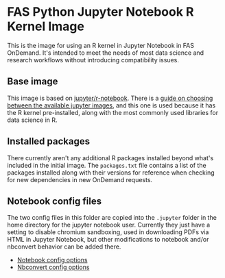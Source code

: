 # FAS Python Jupyter Notebook R Kernel Image

This is the image for using an R kernel in Jupyter Notebook in FAS OnDemand. It's intended to meet the needs of most data science and research workflows without introducing compatibility issues.

## Base image

This image is based on [jupyter/r-notebook](https://hub.docker.com/r/jupyter/r-notebook). There is a [guide on choosing between the available jupyter images](https://jupyter-docker-stacks.readthedocs.io/en/latest/using/selecting.html#jupyter-scipy-notebook), and this one is used because it has the R kernel pre-installed, along with the most commonly used libraries for data science in R.

## Installed packages

There currently aren't any additional R packages installed beyond what's included in the initial image. The `packages.txt` file contains a list of the packages installed along with their versions for reference when checking for new dependencies in new OnDemand requests.

## Notebook config files

The two config files in this folder are copied into the `.jupyter` folder in the home directory for the jupyter notebook user. Currently they just have a setting to disable chromium sandboxing, used in downloading PDFs via HTML in Jupyter Notebook, but other modifications to notebook and/or nbconvert behavior can be added there.

* [Notebook config options](https://jupyter-notebook.readthedocs.io/en/stable/config.html)
* [Nbconvert config options](https://nbconvert.readthedocs.io/en/latest/config_options.html)
